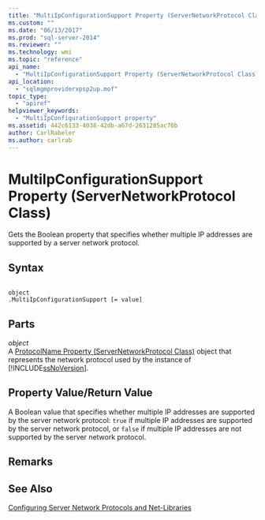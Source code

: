 ```yaml
---
title: "MultiIpConfigurationSupport Property (ServerNetworkProtocol Class) | Microsoft Docs"
ms.custom: ""
ms.date: "06/13/2017"
ms.prod: "sql-server-2014"
ms.reviewer: ""
ms.technology: wmi
ms.topic: "reference"
api_name: 
  - "MultiIpConfigurationSupport Property (ServerNetworkProtocol Class)"
api_location: 
  - "sqlmgmproviderxpsp2up.mof"
topic_type: 
  - "apiref"
helpviewer_keywords: 
  - "MultiIpConfigurationSupport property"
ms.assetid: 442c6133-4038-42db-a67d-2631285ac76b
author: CarlRabeler
ms.author: carlrab
---
```

# MultiIpConfigurationSupport Property (ServerNetworkProtocol Class)
  Gets the Boolean property that specifies whether multiple IP addresses are supported by a server network protocol.  
  
## Syntax  
  
```  
  
object  
.MultiIpConfigurationSupport [= value]  
```  
  
## Parts  
 *object*  
 A [ProtocolName Property (ServerNetworkProtocol Class)](servernetworkprotocol-class.md) object that represents the network protocol used by the instance of [!INCLUDE[ssNoVersion](../../../includes/ssnoversion-md.md)].  
  
## Property Value/Return Value  
 A Boolean value that specifies whether multiple IP addresses are supported by the server network protocol: `true` if multiple IP addresses are supported by the server network protocol, or `false` if multiple IP addresses are not supported by the server network protocol.  
  
## Remarks  
  
## See Also  
 [Configuring Server Network Protocols and Net-Libraries](https://msdn.microsoft.com/library/ms177485\(v=sql.100\).aspx)  
  
  

